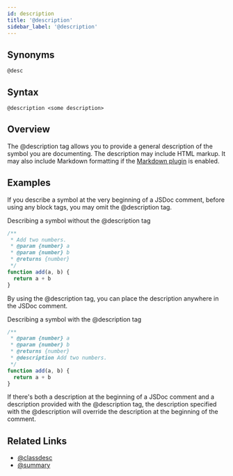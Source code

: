 ```yaml
---
id: description
title: '@description'
sidebar_label: '@description'
---
```


## Synonyms

`@desc`

## Syntax

`@description <some description>`

## Overview

The @description tag allows you to provide a general description of the symbol you are documenting. The description may include HTML markup. It may also include Markdown formatting if the [Markdown plugin](../about/plugins-markdown.md) is enabled.

## Examples

If you describe a symbol at the very beginning of a JSDoc comment, before using any block tags, you may omit the @description tag.

Describing a symbol without the @description tag

```js
/**
 * Add two numbers.
 * @param {number} a
 * @param {number} b
 * @returns {number}
 */
function add(a, b) {
  return a + b
}
```

By using the @description tag, you can place the description anywhere in the JSDoc comment.

Describing a symbol with the @description tag

```js
/**
 * @param {number} a
 * @param {number} b
 * @returns {number}
 * @description Add two numbers.
 */
function add(a, b) {
  return a + b
}
```

If there's both a description at the beginning of a JSDoc comment and a description provided with the @description tag, the description specified with the @description will override the description at the beginning of the comment.

## Related Links

- [@classdesc](./classdesc.md)
- [@summary](./summary.md)
